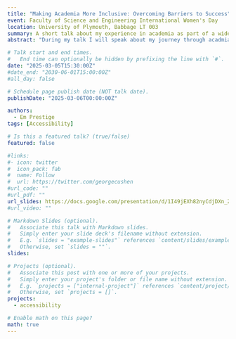 ```yaml
---
title: "Making Academia More Inclusive: Overcoming Barriers to Success"
event: Faculty of Science and Engineering International Women's Day
location: University of Plymouth, Babbage LT 003
summary: A short talk about my experience in academia as part of a wider afternoon for IWD
abstract: "During my talk I will speak about my journey through acadmia and the barriers I have faced along the way. At each step I will expand on how I overcame these barriers, and the steps I am taking to improve access at my institution"

# Talk start and end times.
#   End time can optionally be hidden by prefixing the line with `#`.
date: "2025-03-05T15:30:00Z"
#date_end: "2030-06-01T15:00:00Z"
#all_day: false

# Schedule page publish date (NOT talk date).
publishDate: "2025-03-06T00:00:00Z"

authors:
  - Em Prestige
tags: [Accessibility]

# Is this a featured talk? (true/false)
featured: false

#links:
#- icon: twitter
#  icon_pack: fab
#  name: Follow
#  url: https://twitter.com/georgecushen
#url_code: ""
#url_pdf: ""
url_slides: https://docs.google.com/presentation/d/1I49jEXh82nyCdjDXn_ZT1BZ5b8_PTi_FXB1JlBgJprg/edit?usp=sharing
#url_video: ""

# Markdown Slides (optional).
#   Associate this talk with Markdown slides.
#   Simply enter your slide deck's filename without extension.
#   E.g. `slides = "example-slides"` references `content/slides/example-slides.md`.
#   Otherwise, set `slides = ""`.
slides: 

# Projects (optional).
#   Associate this post with one or more of your projects.
#   Simply enter your project's folder or file name without extension.
#   E.g. `projects = ["internal-project"]` references `content/project/deep-learning/index.md`.
#   Otherwise, set `projects = []`.
projects:
  - accessibility

# Enable math on this page?
math: true
---
```


